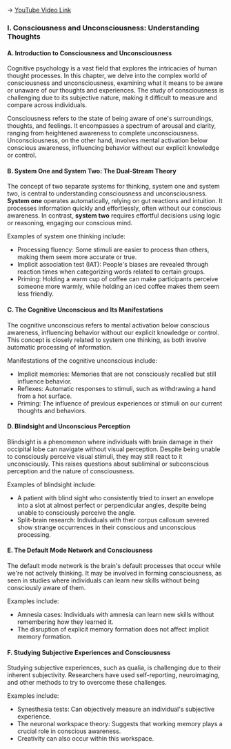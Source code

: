 -> [YouTube Video Link](https://www.youtube.com/watch?v=VopJnDhTuzs&list=PLWoagukcejEy1E5u7RGR8ziBlmDfK7wlp&index=14&pp=iAQB)

### I. Consciousness and Unconsciousness: Understanding Thoughts
#### A. Introduction to Consciousness and Unconsciousness

Cognitive psychology is a vast field that explores the intricacies of human thought processes. In this chapter, we delve into the complex world of consciousness and unconsciousness, examining what it means to be aware or unaware of our thoughts and experiences. The study of consciousness is challenging due to its subjective nature, making it difficult to measure and compare across individuals.

Consciousness refers to the state of being aware of one's surroundings, thoughts, and feelings. It encompasses a spectrum of arousal and clarity, ranging from heightened awareness to complete unconsciousness. Unconsciousness, on the other hand, involves mental activation below conscious awareness, influencing behavior without our explicit knowledge or control.

#### B. System One and System Two: The Dual-Stream Theory

The concept of two separate systems for thinking, system one and system two, is central to understanding consciousness and unconsciousness. **System one** operates automatically, relying on gut reactions and intuition. It processes information quickly and effortlessly, often without our conscious awareness. In contrast, **system two** requires effortful decisions using logic or reasoning, engaging our conscious mind.

Examples of system one thinking include:

* Processing fluency: Some stimuli are easier to process than others, making them seem more accurate or true.
* Implicit association test (IAT): People's biases are revealed through reaction times when categorizing words related to certain groups.
* Priming: Holding a warm cup of coffee can make participants perceive someone more warmly, while holding an iced coffee makes them seem less friendly.

#### C. The Cognitive Unconscious and Its Manifestations

The cognitive unconscious refers to mental activation below conscious awareness, influencing behavior without our explicit knowledge or control. This concept is closely related to system one thinking, as both involve automatic processing of information.

Manifestations of the cognitive unconscious include:

* Implicit memories: Memories that are not consciously recalled but still influence behavior.
* Reflexes: Automatic responses to stimuli, such as withdrawing a hand from a hot surface.
* Priming: The influence of previous experiences or stimuli on our current thoughts and behaviors.

#### D. Blindsight and Unconscious Perception

Blindsight is a phenomenon where individuals with brain damage in their occipital lobe can navigate without visual perception. Despite being unable to consciously perceive visual stimuli, they may still react to it unconsciously. This raises questions about subliminal or subconscious perception and the nature of consciousness.

Examples of blindsight include:

* A patient with blind sight who consistently tried to insert an envelope into a slot at almost perfect or perpendicular angles, despite being unable to consciously perceive the angle.
* Split-brain research: Individuals with their corpus callosum severed show strange occurrences in their conscious and unconscious processing.

#### E. The Default Mode Network and Consciousness

The default mode network is the brain's default processes that occur while we're not actively thinking. It may be involved in forming consciousness, as seen in studies where individuals can learn new skills without being consciously aware of them.

Examples include:

* Amnesia cases: Individuals with amnesia can learn new skills without remembering how they learned it.
* The disruption of explicit memory formation does not affect implicit memory formation.

#### F. Studying Subjective Experiences and Consciousness

Studying subjective experiences, such as qualia, is challenging due to their inherent subjectivity. Researchers have used self-reporting, neuroimaging, and other methods to try to overcome these challenges.

Examples include:

* Synesthesia tests: Can objectively measure an individual's subjective experience.
* The neuronal workspace theory: Suggests that working memory plays a crucial role in conscious awareness.
* Creativity can also occur within this workspace.